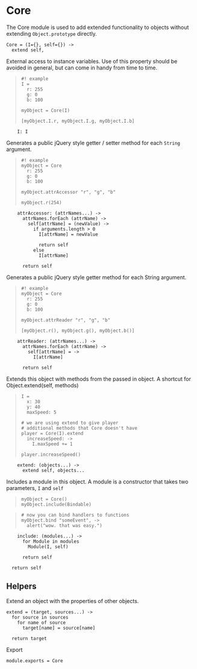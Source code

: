 Core
====

The Core module is used to add extended functionality to objects without
extending `Object.prototype` directly.

    Core = (I={}, self={}) ->
      extend self,

External access to instance variables. Use of this property should be avoided
in general, but can come in handy from time to time.

>     #! example
>     I =
>       r: 255
>       g: 0
>       b: 100
>
>     myObject = Core(I)
>
>     [myObject.I.r, myObject.I.g, myObject.I.b]

        I: I

Generates a public jQuery style getter / setter method for each `String` argument.

>     #! example
>     myObject = Core
>       r: 255
>       g: 0
>       b: 100
>
>     myObject.attrAccessor "r", "g", "b"
>
>     myObject.r(254)

        attrAccessor: (attrNames...) ->
          attrNames.forEach (attrName) ->
            self[attrName] = (newValue) ->
              if arguments.length > 0
                I[attrName] = newValue

                return self
              else
                I[attrName]

          return self

Generates a public jQuery style getter method for each String argument.

>     #! example
>     myObject = Core
>       r: 255
>       g: 0
>       b: 100
>
>     myObject.attrReader "r", "g", "b"
>
>     [myObject.r(), myObject.g(), myObject.b()]

        attrReader: (attrNames...) ->
          attrNames.forEach (attrName) ->
            self[attrName] = ->
              I[attrName]

          return self

Extends this object with methods from the passed in object. A shortcut for Object.extend(self, methods)

>     I =
>       x: 30
>       y: 40
>       maxSpeed: 5
>
>     # we are using extend to give player
>     # additional methods that Core doesn't have
>     player = Core(I).extend
>       increaseSpeed: ->
>         I.maxSpeed += 1
>
>     player.increaseSpeed()

        extend: (objects...) ->
          extend self, objects...

Includes a module in this object. A module is a constructor that takes two parameters, `I` and `self`

>     myObject = Core()
>     myObject.include(Bindable)

>     # now you can bind handlers to functions
>     myObject.bind "someEvent", ->
>       alert("wow. that was easy.")

        include: (modules...) ->
          for Module in modules
            Module(I, self)

          return self

      return self

Helpers
-------

Extend an object with the properties of other objects.

    extend = (target, sources...) ->
      for source in sources
        for name of source
          target[name] = source[name]

      return target

Export

    module.exports = Core
